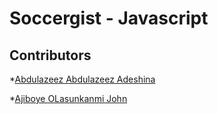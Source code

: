 # Soccergist - Javascript


## Contributors
*[Abdulazeez Abdulazeez Adeshina](https://twitter.com/kvng_zeez)   

*[Ajiboye OLasunkanmi John](https://github.com/OlaJohn-Ajiboye)

